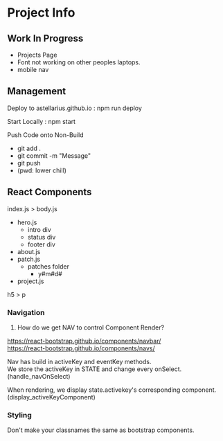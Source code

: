 # Project Info

## Work In Progress

- Projects Page
- Font not working on other peoples laptops.
- mobile nav

## Management

Deploy to astellarius.github.io : npm run deploy  

Start Locally : npm start  

Push Code onto Non-Build
- git add .
- git commit -m "Message"
- git push 
- (pwd: lower chill)

## React Components

index.js > body.js
- hero.js
  - intro div
  - status div
  - footer div
- about.js
- patch.js
  - patches folder
    - y#m#d#
- project.js

h5 > p

### Navigation

1. How do we get NAV to control Component Render? 

https://react-bootstrap.github.io/components/navbar/  
https://react-bootstrap.github.io/components/navs/

Nav has build in activeKey and eventKey methods.  
We store the activeKey in STATE and change every onSelect. (handle_navOnSelect)

When rendering, we display state.activekey's corresponding component. (display_activeKeyComponent)

### Styling
Don't make your classnames the same as bootstrap components. 
